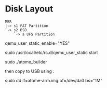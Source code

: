 # Disk Layout

```
MBR
|-> s1 FAT Partition
`-> s2 BSD
    `-> a UFS Partition
```
qemu_user_static_enable="YES"

sudo /usr/local/etc/rc.d/qemu_user_static start

sudo ./atome_builder

then copy to USB using : 

sudo dd if=atome-arm.img  of=/dev/da0 bs="1M"

